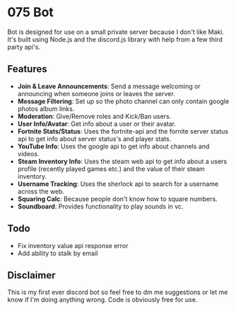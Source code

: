 # 075 Bot

Bot is designed for use on a small private server because I don't like Maki. It's built using Node.js and the discord.js library with help from a few third party api's.

## Features

- **Join & Leave Announcements**: Send a message welcoming or announcing when someone joins or leaves the server.
- **Message Filtering**: Set up so the photo channel can only contain google photos album links.
- **Moderation**: Give/Remove roles and Kick/Ban users.
- **User Info/Avatar**: Get info about a user or their avatar.
- **Fortnite Stats/Status**: Uses the fortnite-api and the fornite server status api to get info about server status's and player stats.
- **YouTube Info**: Uses the google api to get info about channels and videos.
- **Steam Inventory Info**: Uses the steam web api to get info about a users profile (recently played games etc.) and the value of their steam inventory.
- **Username Tracking**: Uses the sherlock api to search for a username across the web.
- **Squaring Calc**: Because people don't know how to square numbers.
- **Soundboard**: Provides functionality to play sounds in vc.

## Todo

- Fix inventory value api response error
- Add ability to stalk by email

## Disclaimer

This is my first ever discord bot so feel free to dm me suggestions or let me know if I'm doing anything wrong.
Code is obviously free for use.